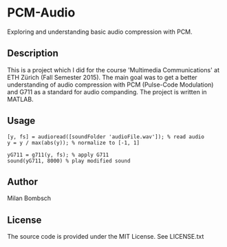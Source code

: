 # PCM-Audio
Exploring and understanding basic audio compression with PCM.

## Description
This is a project which I did for the course 'Multimedia Communications' at ETH Zürich (Fall Semester 2015).
The main goal was to get a better understanding of audio compression with PCM (Pulse-Code Modulation) and G711 as a standard for audio companding. The project is written in MATLAB.

## Usage

```
[y, fs] = audioread([soundFolder 'audioFile.wav']); % read audio
y = y / max(abs(y)); % normalize to [-1, 1]

yG711 = g711(y, fs); % apply G711
sound(yG711, 8000) % play modified sound
```

## Author
Milan Bombsch

## License
The source code is provided under the MIT License.
See LICENSE.txt
